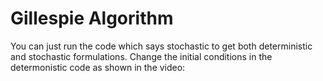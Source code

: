 # Gillespie Algorithm
You can just run the code which says stochastic to get both deterministic and stochastic formulations.
Change the initial conditions in the determonistic code as shown in the video:
